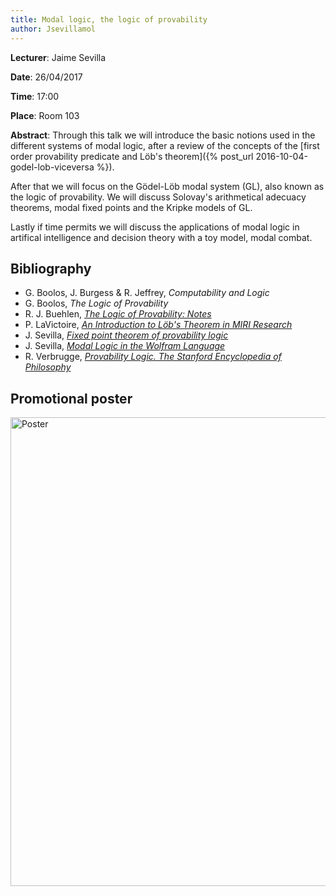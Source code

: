 ```yaml
---
title: Modal logic, the logic of provability
author: Jsevillamol
---
```

**Lecturer**: Jaime Sevilla

**Date**: 26/04/2017

**Time**: 17:00

**Place**: Room 103

**Abstract**:
Through this talk we will introduce the basic notions used in the different systems of modal logic, 
after a review of the concepts of the [first order provability predicate and Löb's theorem]({% post_url 2016-10-04-godel-lob-viceversa %}).

After that we will focus on the Gödel-Löb modal system (GL), also known as the logic of provability.
We will discuss Solovay's arithmetical adecuacy theorems, modal fixed points and the Kripke models of GL.

Lastly if time permits we will discuss the applications of modal logic in artifical intelligence and decision theory with a toy model, modal combat.

## Bibliography

* G. Boolos, J. Burgess & R. Jeffrey, *Computability and Logic*
* G. Boolos, *The Logic of Provability*
* R. J. Buehlen, [*The Logic of Provability: Notes*](https://math.berkeley.edu/~buehler/The%20Logic%20of%20Provability.pdf)
* P. LaVictoire, [*An Introduction to Löb's Theorem in MIRI Research*](intelligence.org/files/lob-notes-IAFF.pdf)
* J. Sevilla, [*Fixed point theorem of provability logic*](https://arbital.com/p/fixed_point_theorem_provability_logic/)
* J. Sevilla, [*Modal Logic in the Wolfram Language*](http://community.wolfram.com/groups/-/m/t/882144)
* R. Verbrugge, [*Provability Logic. The Stanford Encyclopedia of Philosophy*](https://plato.stanford.edu/entries/logic-provability/)

## Promotional poster
 <img src="https://document-export.canva.com/DACB0ejbngk/18/preview/0001-42.png" alt="Poster" style="width: 750px;"/>
